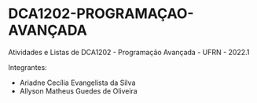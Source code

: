 # DCA1202-PROGRAMAÇAO-AVANÇADA
Atividades e Listas de DCA1202 - Programação Avançada - UFRN - 2022.1

Integrantes:

  - Ariadne Cecília Evangelista da Silva
  - Allyson Matheus Guedes de Oliveira

